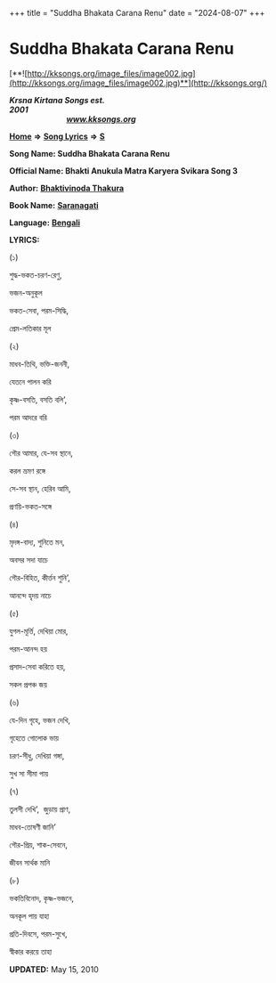 +++
title = "Suddha Bhakata Carana Renu"
date = "2024-08-07"
+++

# Suddha Bhakata Carana Renu
[**![http://kksongs.org/image_files/image002.jpg](http://kksongs.org/image_files/image002.jpg)**](http://kksongs.org/)

**_Krsna Kirtana Songs est. 2001_**                                                                                                                                                 **_www.kksongs.org_**

[**Home**](http://kksongs.org/) **⇒** [**Song Lyrics**](http://kksongs.org/lyrics.html) **⇒** [**S**](http://kksongs.org/songs/song_s.html)

**Song Name: Suddha Bhakata Carana Renu**

**Official Name: Bhakti Anukula Matra Karyera Svikara Song 3**

**Author:** [**Bhaktivinoda Thakura**](http://kksongs.org/authors/list/bhaktivinoda.html)

**Book Name:** [**Saranagati**](http://kksongs.org/authors/literature/saranagati.html)

**Language:** [**Bengali**](http://kksongs.org/language/list/bengali.html)

**LYRICS:**

(১)

শুদ্ধ\-ভকত\-চরণ\-রেণু,

ভজন\-অনুকূল

ভকত\-সেবা, পরম\-সিদ্ধি,

প্রেম\-লতিকার মূল

(২)

মাধব\-তিথি, ভক্তি\-জননী,

যেতনে পালন করি

কৃষ্ণ\-বসতি, বসতি বলি’,

পরম আদরে বরি

(৩)

গৌর আমার, যে\-সব স্থানে,

করল ভ্রমণ রঙ্গে

সে\-সব স্থান, হেরিব আমি,

প্রণয়ি\-ভকত\-সঙ্গে

(৪)

মৃদঙ্গ\-বাদ্য, শুনিতে মন,

অবসর সদা যাচে

গৌর\-বিহিত, কীর্ত্তন শুনি’,

আনন্দে হৃদয় নাচে

(৫)

যুগল\-মূর্ত্তি, দেখিয়া মোর,

পরম\-আনন্দ হয়

প্রসাদ\-সেবা করিতে হয়,

সকল প্রপঞ্চ জয়

(৬)

যে\-দিন গৃহে, ভজন দেখি,

গৃহেতে গোলোক ভায়

চরণ\-সীধু, দেখিয়া গঙ্গা,

সুখ সা সীমা পায়

(৭)

তুলসী দেখি’,  জুড়ায় প্রাণ,

মাধব\-তোষণী জানি’

গৌর\-প্রিয়, শাক\-সেবনে,

জীবন সার্থক মানি

(৮)

ভকতিবিনোদ, কৃষ্ণ\-ভজনে,

অনকূল পায় যাহা

প্রতি\-দিবসে, পরম\-সুখে,

স্বীকার করয়ে তাহা

**UPDATED:** May 15, 2010